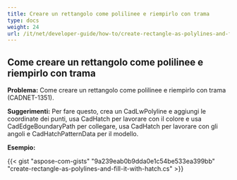 ```yaml
---
title: Creare un rettangolo come polilinee e riempirlo con trama
type: docs
weight: 24
url: /it/net/developer-guide/how-to/create-rectangle-as-polylines-and-fill-it-with-hatch/
---
```


## **Come creare un rettangolo come polilinee e riempirlo con trama**

**Problema:** Come creare un rettangolo come polilinee e riempirlo con trama (CADNET-1351).

**Suggerimenti:** Per fare questo, crea un CadLwPolyline e aggiungi le coordinate dei punti, usa CadHatch per lavorare con il colore e usa CadEdgeBoundaryPath per collegare, usa CadHatch per lavorare con gli angoli e CadHatchPatternData per il modello.

**Esempio:**

{{< gist "aspose-com-gists" "9a239eab0b9dda0e1c54be533ea399bb" "create-rectangle-as-polylines-and-fill-it-with-hatch.cs" >}}
